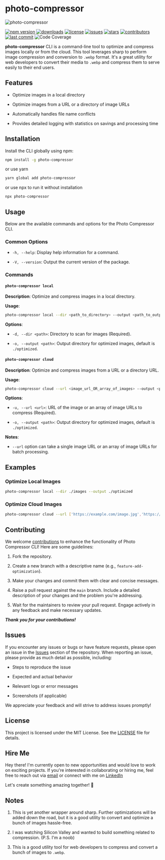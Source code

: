 
# photo-compressor
![photo-compressor](https://i.postimg.cc/pL2P4fGW/photo-compressor.png)

[![npm version](https://img.shields.io/npm/v/photo-compressor?color=blue&label=npm%20version&logo=npm)](https://www.npmjs.com/package/photo-compressor)
[![downloads](https://img.shields.io/npm/dt/photo-compressor?color=green&label=downloads&logo=npm)](https://www.npmjs.com/package/photo-compressor)
[![license](https://img.shields.io/npm/l/photo-compressor?color=orange&label=license)](#license)
[![issues](https://img.shields.io/github/issues/J3rry320/photo-compressor?label=issues&logo=github)](https://github.com/J3rry320/photo-compressor/issues)
[![stars](https://img.shields.io/github/stars/J3rry320/photo-compressor?color=brightgreen&label=stars&logo=github)](https://github.com/J3rry320/photo-compressor/stargazers)
[![contributors](https://img.shields.io/github/contributors/J3rry320/photo-compressor?label=contributors&logo=github)](https://github.com/J3rry320/photo-compressor/graphs/contributors)
[![last commit](https://img.shields.io/github/last-commit/J3rry320/photo-compressor?color=yellow&label=last%20commit&logo=git)](https://github.com/J3rry320/photo-compressor/commits/main)
![Code Coverage](https://img.shields.io/badge/Coverage-90.9%25-brightgreen)





**photo-compressor** CLI is a command-line tool to optimize and compress images locally or from the cloud. This tool leverages sharp to perform image compression and conversion to `.webp` format. It's a great utility for web developers to convert their media to `.webp` and compress them to serve easily to their end users.

## Features

-   Optimize images in a local directory
    
-   Optimize images from a URL or a directory of image URLs
    
-   Automatically handles file name conflicts
    
-   Provides detailed logging with statistics on savings and processing time
    

## Installation

Install the CLI globally using npm:



```bash
npm install -g photo-compressor
```
or use yarn 
```bash
yarn global add photo-compressor
```
or use npx to run it without installation 
```bash
npx photo-compressor
```
## Usage

Below are the available commands and options for the Photo Compressor CLI.

### Common Options

-   `-h, --help`: Display help information for a command.
    
-   `-V, --version`: Output the current version of the package.
    

### Commands

#### `photo-compressor local`

**Description**: Optimize and compress images in a local directory.

**Usage**:



```bash
photo-compressor local --dir <path_to_directory> --output <path_to_output_directory>
```

**Options**:

-   `-d, --dir <path>`: Directory to scan for images (Required).
    
-   `-o, --output <path>`: Output directory for optimized images, default is `./optimized`.
    



#### `photo-compressor cloud`

**Description**: Optimize and compress images from a URL or a directory URL.

**Usage**:



```bash
photo-compressor cloud --url <image_url_OR_array_of_images> --output <path_to_output_directory>
```

**Options**:

-   `-u, --url <url>`: URL of the image or an array of image URLs to compress (Required).
    
-   `-o, --output <path>`: Output directory for optimized images, default is `./optimized`.
    

**Notes**:

-   `--url` option can take a single image URL or an array of image URLs for batch processing.


## Examples

### Optimize Local Images


```bash
photo-compressor local --dir ./images --output ./optimized
```

### Optimize Cloud Images



```bash
photo-compressor cloud --url ['https://example.com/image.jpg','https://example.com/image_2.jpg'] --output ./optimized
```

## Contributing

We welcome [contributions](https://github.com/J3rry320/photo-compressor/pulls) to enhance the functionality of Photo Compressor CLI! Here are some guidelines:

1.  Fork the repository.
    
2.  Create a new branch with a descriptive name (e.g., `feature-add-optimization`).
    
3.  Make your changes and commit them with clear and concise messages.
    
4.  Raise a pull request against the `main` branch. Include a detailed description of your changes and the problem you're addressing.
    
5.  Wait for the maintainers to review your pull request. Engage actively in any feedback and make necessary updates.
    

***Thank you for your contributions!***

## Issues

If you encounter any issues or bugs or have feature requests, please open an issue in the [Issues](https://github.com/J3rry320/photo-compressor/issues) section of the repository. When reporting an issue, please provide as much detail as possible, including:

-   Steps to reproduce the issue
    
-   Expected and actual behavior
    
-   Relevant logs or error messages
    
-   Screenshots (if applicable)
    

We appreciate your feedback and will strive to address issues promptly!

## License

This project is licensed under the MIT License. See the [LICENSE](https://github.com/J3rry320/photo-compressor/blob/main/LICENSE) file for details.

## Hire Me

Hey there! I'm currently open to new opportunities and would love to work on exciting projects. If you're interested in collaborating or hiring me, feel free to reach out via [email](mailto:rutuparna.satpathy01@gmail.com) or connect with me on [LinkedIn](https://www.linkedin.com/in/jerrythejsguy/)

Let's create something amazing together! 🚀

## Notes

1.  This is yet another wrapper around sharp. Further optimizations will be added down the road, but it is a good utility to convert and optimize a bunch of images hassle-free.
    
2.  I was watching Silicon Valley and wanted to build something related to compression. (P.S. I'm a noob)
    
3.  This is a good utility tool for web developers to compress and convert a bunch of images to `.webp`.